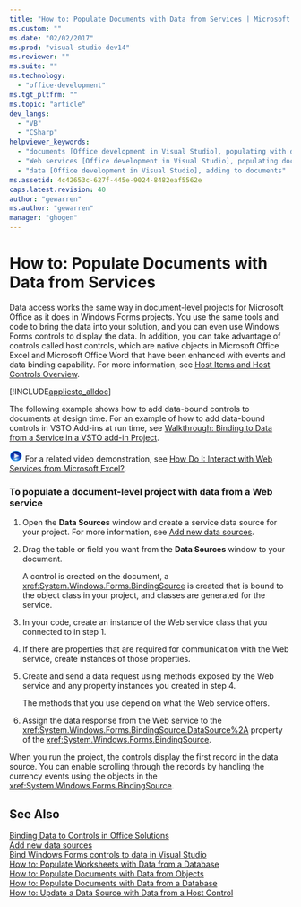 ```yaml
---
title: "How to: Populate Documents with Data from Services | Microsoft Docs"
ms.custom: ""
ms.date: "02/02/2017"
ms.prod: "visual-studio-dev14"
ms.reviewer: ""
ms.suite: ""
ms.technology: 
  - "office-development"
ms.tgt_pltfrm: ""
ms.topic: "article"
dev_langs: 
  - "VB"
  - "CSharp"
helpviewer_keywords: 
  - "documents [Office development in Visual Studio], populating with data"
  - "Web services [Office development in Visual Studio], populating documents"
  - "data [Office development in Visual Studio], adding to documents"
ms.assetid: 4c42653c-627f-445e-9024-8482eaf5562e
caps.latest.revision: 40
author: "gewarren"
ms.author: "gewarren"
manager: "ghogen"
---
```

# How to: Populate Documents with Data from Services
  Data access works the same way in document-level projects for Microsoft Office as it does in Windows Forms projects. You use the same tools and code to bring the data into your solution, and you can even use Windows Forms controls to display the data. In addition, you can take advantage of controls called host controls, which are native objects in Microsoft Office Excel and Microsoft Office Word that have been enhanced with events and data binding capability. For more information, see [Host Items and Host Controls Overview](../vsto/host-items-and-host-controls-overview.md).  
  
 [!INCLUDE[appliesto_alldoc](../vsto/includes/appliesto-alldoc-md.md)]  
  
 The following example shows how to add data-bound controls to documents at design time. For an example of how to add data-bound controls in VSTO Add-ins at run time, see [Walkthrough: Binding to Data from a Service in a VSTO add-in Project](../vsto/walkthrough-binding-to-data-from-a-service-in-a-vsto-add-in-project.md).  
  
 ![link to video](../vsto/media/playvideo.gif "link to video") For a related video demonstration, see [How Do I: Interact with Web Services from Microsoft Excel?](http://go.microsoft.com/fwlink/?LinkID=130284).  
  
### To populate a document-level project with data from a Web service  
  
1.  Open the **Data Sources** window and create a service data source for your project. For more information, see [Add new data sources](/visualstudio/data-tools/add-new-data-sources).  
  
2.  Drag the table or field you want from the **Data Sources** window to your document.  
  
     A control is created on the document, a <xref:System.Windows.Forms.BindingSource> is created that is bound to the object class in your project, and classes are generated for the service.  
  
3.  In your code, create an instance of the Web service class that you connected to in step 1.  
  
4.  If there are properties that are required for communication with the Web service, create instances of those properties.  
  
5.  Create and send a data request using methods exposed by the Web service and any property instances you created in step 4.  
  
     The methods that you use depend on what the Web service offers.  
  
6.  Assign the data response from the Web service to the <xref:System.Windows.Forms.BindingSource.DataSource%2A> property of the <xref:System.Windows.Forms.BindingSource>.  
  
 When you run the project, the controls display the first record in the data source. You can enable scrolling through the records by handling the currency events using the objects in the <xref:System.Windows.Forms.BindingSource>.  
  
## See Also  
 [Binding Data to Controls in Office Solutions](../vsto/binding-data-to-controls-in-office-solutions.md)   
 [Add new data sources](/visualstudio/data-tools/add-new-data-sources)   
 [Bind Windows Forms controls to data in Visual Studio](../data-tools/bind-windows-forms-controls-to-data-in-visual-studio.md)   
 [How to: Populate Worksheets with Data from a Database](../vsto/how-to-populate-worksheets-with-data-from-a-database.md)   
 [How to: Populate Documents with Data from Objects](../vsto/how-to-populate-documents-with-data-from-objects.md)   
 [How to: Populate Documents with Data from a Database](../vsto/how-to-populate-documents-with-data-from-a-database.md)   
 [How to: Update a Data Source with Data from a Host Control](../vsto/how-to-update-a-data-source-with-data-from-a-host-control.md)  
  
  